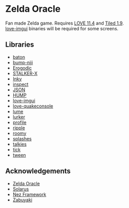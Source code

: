 # Zelda Oracle

Fan made Zelda game.
Requires [LOVE 11.4](https://love2d.org/) and [Tiled 1.9](https://thorbjorn.itch.io/tiled).  
[love-imgui](https://github.com/MikuAuahDark/love-imgui) binaries will be required for some screens.
## Libraries
- [baton](https://github.com/tesselode/baton)
- [bump-niji](https://github.com/oniietzschan/bump-niji)
- [Erogodic](https://github.com/oniietzschan/erogodic)
- [STALKER-X](https://github.com/a327ex/STALKER-X)
- [Inky](https://github.com/Keyslam/Inky)
- [inspect](http://github.com/kikito/inspect.lua)
- [JSON](https://github.com/rxi/json.lua)
- [HUMP](https://github.com/vrld/hump)
- [love-imgui](https://github.com/MikuAuahDark/love-imgui)
- [love-quakeconsole](https://github.com/pfirsich/love-quakeconsole)
- [lume](https://github.com/rxi/lume/)
- [lurker](https://github.com/rxi/lurker)
- [profile](https://github.com/2dengine/profile.lua)
- [ripple](https://github.com/tesselode/ripple)
- [roomy](https://github.com/tesselode/roomy)
- [splashes](https://github.com/love2d-community/splashes)
- [talkies](https://github.com/tanema/talkies)
- [tick](https://github.com/bjornbytes/tick)
- [tween](https://github.com/kikito/tween.lua)


## Acknowledgements  
- [Zelda Oracle](https://github.com/trigger-segfault/ZeldaOracle)
- [Solarus](https://gitlab.com/solarus-games/solarus)
- [Nez Framework](https://github.com/prime31/Nez)
- [Zabuyaki](https://github.com/thomasgoldstein/zabuyaki)